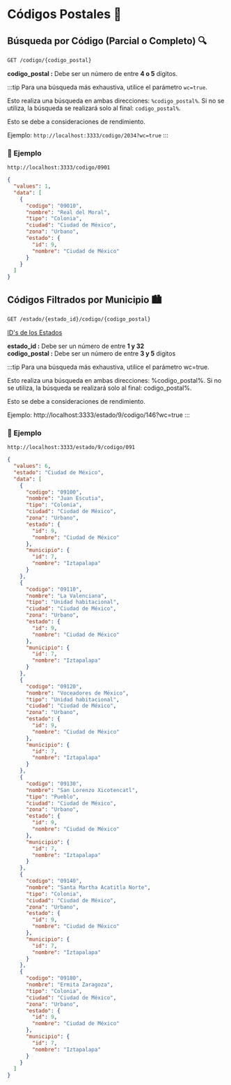 # Códigos Postales 📮

## Búsqueda por Código (Parcial o Completo) 🔍

```BASH
GET /codigo/{codigo_postal}
```

**codigo_postal :** Debe ser un número de entre **4 o 5** dígitos.

:::tip
Para una búsqueda más exhaustiva, utilice el parámetro `wc=true`.

Esto realiza una búsqueda en ambas direcciones: `%codigo_postal%`.
Si no se utiliza, la búsqueda se realizará solo al final: `codigo_postal%`.

Esto se debe a consideraciones de rendimiento.

Ejemplo:
`http://localhost:3333/codigo/2034?wc=true`
:::

### 📝 Ejemplo
`http://localhost:3333/codigo/0901`

```json
{
  "values": 1,
  "data": [
    {
      "codigo": "09010",
      "nombre": "Real del Moral",
      "tipo": "Colonia",
      "ciudad": "Ciudad de México",
      "zona": "Urbano",
      "estado": {
        "id": 9,
        "nombre": "Ciudad de México"
      }
    }
  ]
}
```

## Códigos Filtrados por Municipio 🏙️

```bash
GET /estado/{estado_id}/codigo/{codigo_postal}
```

[ID's de los Estados ](/estados)

**estado_id :** Debe ser un número de entre **1 y 32**
<br>
**codigo_postal :** Debe ser un número de entre **3 y 5** dígitos


:::tip
Para una búsqueda más exhaustiva, utilice el parámetro wc=true.

Esto realiza una búsqueda en ambas direcciones: %codigo_postal%.
Si no se utiliza, la búsqueda se realizará solo al final: codigo_postal%.

Esto se debe a consideraciones de rendimiento.

Ejemplo:
http://localhost:3333/estado/9/codigo/146?wc=true
:::

### 📝 Ejemplo
`http://localhost:3333/estado/9/codigo/091`

```json
{
  "values": 6,
  "estado": "Ciudad de México",
  "data": [
    {
      "codigo": "09100",
      "nombre": "Juan Escutia",
      "tipo": "Colonia",
      "ciudad": "Ciudad de México",
      "zona": "Urbano",
      "estado": {
        "id": 9,
        "nombre": "Ciudad de México"
      },
      "municipio": {
        "id": 7,
        "nombre": "Iztapalapa"
      }
    },
    {
      "codigo": "09110",
      "nombre": "La Valenciana",
      "tipo": "Unidad habitacional",
      "ciudad": "Ciudad de México",
      "zona": "Urbano",
      "estado": {
        "id": 9,
        "nombre": "Ciudad de México"
      },
      "municipio": {
        "id": 7,
        "nombre": "Iztapalapa"
      }
    },
    {
      "codigo": "09120",
      "nombre": "Voceadores de México",
      "tipo": "Unidad habitacional",
      "ciudad": "Ciudad de México",
      "zona": "Urbano",
      "estado": {
        "id": 9,
        "nombre": "Ciudad de México"
      },
      "municipio": {
        "id": 7,
        "nombre": "Iztapalapa"
      }
    },
    {
      "codigo": "09130",
      "nombre": "San Lorenzo Xicotencatl",
      "tipo": "Pueblo",
      "ciudad": "Ciudad de México",
      "zona": "Urbano",
      "estado": {
        "id": 9,
        "nombre": "Ciudad de México"
      },
      "municipio": {
        "id": 7,
        "nombre": "Iztapalapa"
      }
    },
    {
      "codigo": "09140",
      "nombre": "Santa Martha Acatitla Norte",
      "tipo": "Colonia",
      "ciudad": "Ciudad de México",
      "zona": "Urbano",
      "estado": {
        "id": 9,
        "nombre": "Ciudad de México"
      },
      "municipio": {
        "id": 7,
        "nombre": "Iztapalapa"
      }
    },
    {
      "codigo": "09180",
      "nombre": "Ermita Zaragoza",
      "tipo": "Colonia",
      "ciudad": "Ciudad de México",
      "zona": "Urbano",
      "estado": {
        "id": 9,
        "nombre": "Ciudad de México"
      },
      "municipio": {
        "id": 7,
        "nombre": "Iztapalapa"
      }
    }
  ]
}
```
